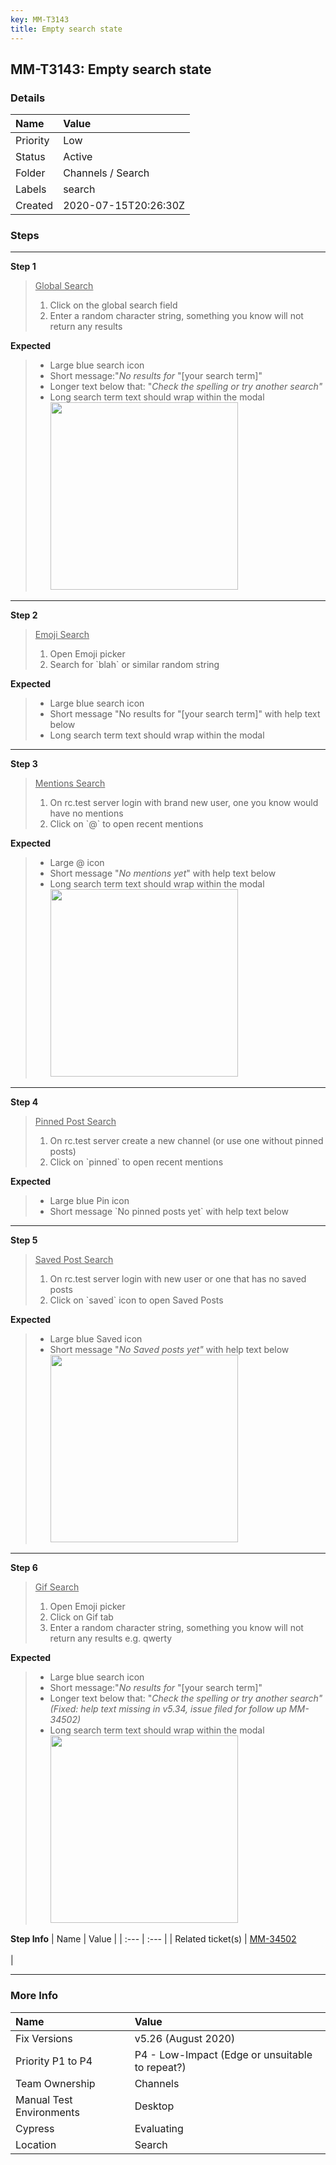```yaml
---
key: MM-T3143
title: Empty search state
---
```


## MM-T3143: Empty search state

### Details

| Name     | Value                |
| :------- | :------------------- |
| Priority | Low                  |
| Status   | Active               |
| Folder   | Channels / Search    |
| Labels   | search               |
| Created  | 2020-07-15T20:26:30Z |

### Steps

<hr/>

**Step 1**

> <article><u>Global Search</u><br><ol><li>Click on the global search field</li><li>Enter a random character string, something you know will not return any results&nbsp;</li></ol></article>

**Expected**

> <article><ul><li>Large blue search icon</li><li>Short message:"<em>No results for</em> "[your search term]"</li><li>Longer text below that: "<em>Check the spelling or try another search"</em></li><li>Long search term text should wrap within the modal<br><img src="https://smartbear-tm4j-prod-us-west-2-attachment-rich-text.s3.us-west-2.amazonaws.com/embedded-f3277290f945470c4add5d21ef3dc7ca7b74388fc7152bfb6b99ae58c66a95a8-1599138544149-2020-09-03_09-06-55.png" style="width: 300px;" class="fr-fil fr-dib"></li></ul></article>

<hr/>

**Step 2**

> <article><u>Emoji Search</u><br><ol><li>Open Emoji picker&nbsp;</li><li>Search for `blah` or similar random string&nbsp;</li></ol></article>

**Expected**

> <article><ul><li>Large blue search icon</li><li>Short message "No results for "[your search term]" with help text below</li><li>Long search term text should wrap within the modal</li></ul></article>

<hr/>

**Step 3**

> <article><u>Mentions Search</u><br><ol><li>On rc.test server login with brand new user, one you know would have no mentions</li><li>Click on `@` to open recent mentions</li></ol></article>

**Expected**

> <article><ul><li>Large @ icon</li><li>Short message "<em>No mentions yet</em>" with help text below</li><li>Long search term text should wrap within the modal<br><img src="https://smartbear-tm4j-prod-us-west-2-attachment-rich-text.s3.us-west-2.amazonaws.com/embedded-f3277290f945470c4add5d21ef3dc7ca7b74388fc7152bfb6b99ae58c66a95a8-1599138244450-2020-09-03_09-02-41.png" style="width: 300px;" class="fr-fil fr-dib"></li></ul></article>

<hr/>

**Step 4**

> <article><u>Pinned Post Search</u><br><ol><li>On rc.test server create a new channel (or use one without pinned posts)</li><li>Click on `pinned` to open recent mentions</li></ol></article>

**Expected**

> <article><ul><li>Large blue Pin icon</li><li>Short message `No pinned posts yet` with help text below</li></ul></article>

<hr/>

**Step 5**

> <article><u>Saved Post Search</u><br><ol><li>On rc.test server login with new user or one that has no saved posts&nbsp;</li><li>Click on `saved` icon to open Saved Posts</li></ol></article>

**Expected**

> <article><ul><li>Large blue Saved icon</li><li>Short message "<em>No Saved posts yet"</em> with help text below<br><img src="https://smartbear-tm4j-prod-us-west-2-attachment-rich-text.s3.us-west-2.amazonaws.com/embedded-f3277290f945470c4add5d21ef3dc7ca7b74388fc7152bfb6b99ae58c66a95a8-1599138741680-2020-09-03_09-09-46.png" style="width: 300px;" class="fr-fil fr-dib"></li></ul></article>

<hr/>

**Step 6**

> <article><u>Gif Search</u><br><ol><li>Open Emoji picker</li><li>Click on Gif tab</li><li>Enter a random character string, something you know will not return any results e.g. qwerty</li></ol></article>

**Expected**

> <article><ul><li>Large blue search icon</li><li>Short message:"<em>No results for</em> "[your search term]"</li><li>Longer text below that: "<em>Check the spelling or try another search" (Fixed: help text missing in v5.34, issue filed for follow up MM-34502)</em></li><li>Long search term text should wrap within the modal<br><img src="https://smartbear-tm4j-prod-us-west-2-attachment-rich-text.s3.us-west-2.amazonaws.com/embedded-f3277290f945470c4add5d21ef3dc7ca7b74388fc7152bfb6b99ae58c66a95a8-1599138544149-2020-09-03_09-06-55.png" style="width: 300px;" class="fr-fil fr-dib"></li></ul></article>

**Step Info**
| Name | Value |
| :--- | :--- |
| Related ticket(s) | <a href="https://mattermost.atlassian.net/browse/MM-3450">MM-34502</a><br><br> |

<hr/>

### More Info

| Name                     | Value                                           |
| :----------------------- | :---------------------------------------------- |
| Fix Versions             | v5.26 (August 2020)                             |
| Priority P1 to P4        | P4 - Low-Impact (Edge or unsuitable to repeat?) |
| Team Ownership           | Channels                                        |
| Manual Test Environments | Desktop                                         |
| Cypress                  | Evaluating                                      |
| Location                 | Search                                          |

